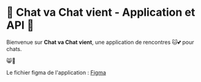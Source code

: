 

# 🐾 Chat va Chat vient - Application et API 🐾

Bienvenue sur **Chat va Chat vient**, une application de rencontres 🐱💕 pour chats. 

😸🎉

Le fichier figma de l'application : [Figma](https://www.figma.com/design/5QF74f4sBXPh1Pq9dBRWdm/ChatVaChatVient?node-id=7612-1367&t=XmdakVw8e44W6xjE-1)


